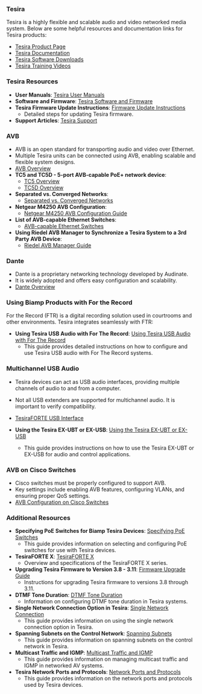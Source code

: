 <link rel="stylesheet" href="../styles.css">

### Tesira

Tesira is a highly flexible and scalable audio and video networked media system. Below are some helpful resources and documentation links for Tesira products:

- [Tesira Product Page](https://www.biamp.com/products/tesira)
- [Tesira Documentation](https://support.biamp.com/Tesira)
- [Tesira Software Downloads](https://www.biamp.com/downloads#tesira)
- [Tesira Training Videos](https://www.biamp.com/training/tesira)

### Tesira Resources
- **User Manuals**: [Tesira User Manuals](https://support.biamp.com/Tesira/User_Manuals)
- **Software and Firmware**: [Tesira Software and Firmware](https://support.biamp.com/Tesira/Software-Firmware?gad_source=1&gclid=CjwKCAiAg8S7BhATEiwAO2-R6sqwuxbO5SRhYRXkUer20XDLWKr6nAgTJsrQvrATcOFDUx3_-CBduBoCl24QAvD_BwE)
- **Tesira Firmware Update Instructions**: [Firmware Update Instructions](https://support.biamp.com/Tesira/Miscellaneous/Tesira_firmware_update_instructions)
  - Detailed steps for updating Tesira firmware.
- **Support Articles**: [Tesira Support](https://support.biamp.com/Tesira/Support_Articles)

### AVB
- AVB is an open standard for transporting audio and video over Ethernet.
- Multiple Tesira units can be connected using AVB, enabling scalable and flexible system designs.
- [AVB Overview](https://support.biamp.com/Tesira/AVB)
- **TC5 and TC5D - 5-port AVB-capable PoE+ network device**:
  - [TC5 Overview](https://support.biamp.com/Tesira/AVB/TesiraCONNECT_TC-5)
  - [TC5D Overview](https://support.biamp.com/Tesira/AVB/TesiraCONNECT_TC-5D)
- **Separated vs. Converged Networks**:
  - [Separated vs. Converged Networks](https://support.biamp.com/Tesira/AVB/Separated_or_converged_Control_and_AVB_networks)
- **Netgear M4250 AVB Configuration**:
  - [Netgear M4250 AVB Configuration Guide](https://support.biamp.com/Tesira/AVB/Netgear_M4250_-_Enabling_AVB_using_the_AV_user_interface)
- **List of AVB-capable Ethernet Switches**:
  - [AVB-capable Ethernet Switches](https://support.biamp.com/Tesira/AVB/List_of_AVB-capable_Ethernet_switches)
- **Using Riedel AVB Manager to Synchronize a Tesira System to a 3rd Party AVB Device**:
  - [Riedel AVB Manager Guide](https://support.biamp.com/Tesira/AVB/Using_Riedel_AVB_Manager_to_synchronize_a_Tesira_system_to_a_3rd_party_AVB_device)

### Dante
- Dante is a proprietary networking technology developed by Audinate.
- It is widely adopted and offers easy configuration and scalability.
- [Dante Overview](https://support.biamp.com/General/Networking/Dante?gad_source=1&gclid=CjwKCAiAg8S7BhATEiwAO2-R6smKwIExLt7p74ZxT-YJtgUi4MxZ8daaYk3H73dllew4ktn1lgx8QxoCKtoQAvD_BwE)

### Using Biamp Products with For the Record
For the Record (FTR) is a digital recording solution used in courtrooms and other environments. Tesira integrates seamlessly with FTR:

- **Using Tesira USB Audio with For The Record**: [Using Tesira USB Audio with For The Record](https://support.biamp.com/Tesira/Miscellaneous/Using_Tesira_USB_audio_with_For_The_Record)
  - This guide provides detailed instructions on how to configure and use Tesira USB audio with For The Record systems.

### Multichannel USB Audio
- Tesira devices can act as USB audio interfaces, providing multiple channels of audio to and from a computer.
- Not all USB extenders are supported for multichannel audio. It is important to verify compatibility.
- [TesiraFORTE USB Interface](https://support.biamp.com/Tesira/Control/TesiraFORTE_USB_interface)

- **Using the Tesira EX-UBT or EX-USB**: [Using the Tesira EX-UBT or EX-USB](https://support.biamp.com/Tesira/Control/Using_the_Tesira_EX-UBT_or_EX-USB)
  - This guide provides instructions on how to use the Tesira EX-UBT or EX-USB for audio and control applications.

### AVB on Cisco Switches
- Cisco switches must be properly configured to support AVB.
- Key settings include enabling AVB features, configuring VLANs, and ensuring proper QoS settings.
- [AVB Configuration on Cisco Switches](https://support.biamp.com/Tesira/AVB/Enabling_AVB_on_Cisco_Catalyst_Switches)

### Additional Resources
- **Specifying PoE Switches for Biamp Tesira Devices**: [Specifying PoE Switches](https://support.biamp.com/Tesira/Miscellaneous/Specifying_PoE_switches_for_Biamp_Tesira_devices)
  - This guide provides information on selecting and configuring PoE switches for use with Tesira devices.
- **TesiraFORTE X**: [TesiraFORTE X](https://support.biamp.com/Tesira/Miscellaneous/TesiraFORTE_X)
  - Overview and specifications of the TesiraFORTE X series.
- **Upgrading Tesira Firmware to Version 3.8 - 3.11**: [Firmware Upgrade Guide](https://support.biamp.com/Tesira/Miscellaneous/Upgrading_Tesira_firmware_to_version_3.8_-_3.11)
  - Instructions for upgrading Tesira firmware to versions 3.8 through 3.11.
- **DTMF Tone Duration**: [DTMF Tone Duration](https://support.biamp.com/Tesira/Miscellaneous/DTMF_tone_duration)
  - Information on configuring DTMF tone duration in Tesira systems.
- **Single Network Connection Option in Tesira**: [Single Network Connection](https://support.biamp.com/Tesira/Control/Single_Network_Connection_option_in_Tesira)
  - This guide provides information on using the single network connection option in Tesira.
- **Spanning Subnets on the Control Network**: [Spanning Subnets](https://support.biamp.com/Tesira/Control/Spanning_subnets_on_the_control_network)
  - This guide provides information on spanning subnets on the control network in Tesira.
- **Multicast Traffic and IGMP**: [Multicast Traffic and IGMP](https://support.biamp.com/General/Networking/Multicast_traffic_and_IGMP)
  - This guide provides information on managing multicast traffic and IGMP in networked AV systems.
- **Tesira Network Ports and Protocols**: [Network Ports and Protocols](https://support.biamp.com/Tesira/Control/Tesira_network_ports_and_protocols)
  - This guide provides information on the network ports and protocols used by Tesira devices.